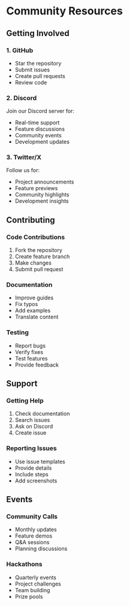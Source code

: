 # Community Resources

## Getting Involved

### 1. GitHub
- Star the repository
- Submit issues
- Create pull requests
- Review code

### 2. Discord
Join our Discord server for:
- Real-time support
- Feature discussions
- Community events
- Development updates

### 3. Twitter/X
Follow us for:
- Project announcements
- Feature previews
- Community highlights
- Development insights

## Contributing

### Code Contributions
1. Fork the repository
2. Create feature branch
3. Make changes
4. Submit pull request

### Documentation
- Improve guides
- Fix typos
- Add examples
- Translate content

### Testing
- Report bugs
- Verify fixes
- Test features
- Provide feedback

## Support

### Getting Help
1. Check documentation
2. Search issues
3. Ask on Discord
4. Create issue

### Reporting Issues
- Use issue templates
- Provide details
- Include steps
- Add screenshots

## Events

### Community Calls
- Monthly updates
- Feature demos
- Q&A sessions
- Planning discussions

### Hackathons
- Quarterly events
- Project challenges
- Team building
- Prize pools